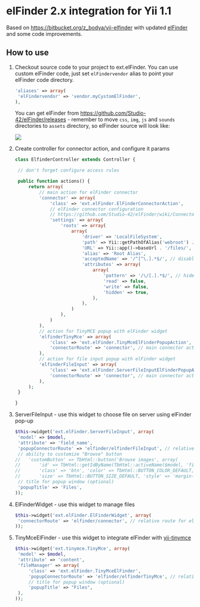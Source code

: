 elFinder 2.x integration for Yii 1.1
====================================

Based on https://bitbucket.org/z_bodya/yii-elfinder with updated [elFinder](https://github.com/Studio-42/elFinder) and some code improvements.

How to use
----------

1. Checkout source code to your project to ext.elFinder.
   You can use custom elFinder code, just set `elFindervendor` alias to point your elFinder code directory.

   ```php
   'aliases' => array(
   	'elFindervendor' => 'vendor.myCystomElFinder',
   ),
   ```

   You can get elFinder from https://github.com/Studio-42/elFinder/releases - remember to move `css`, `img`, `js`
   and `sounds` directories to `assets` directory, so elFinder source will look like:

   ![](http://f.rob006.net/p/2016/5acc96076751b96d9d94cc3f65de.png)

2. Create controller for connector action, and configure it params

   ```php
   class ElfinderController extends Controller {

    // don't forget configure access rules

   	public function actions() {
   		return array(
   			// main action for elFinder connector
   			'connector' => array(
   				'class' => 'ext.elFinder.ElFinderConnectorAction',
   				// elFinder connector configuration
   				// https://github.com/Studio-42/elFinder/wiki/Connector-configuration-options
   				'settings' => array(
   					'roots' => array(
   						array(
   							'driver' => 'LocalFileSystem',
   							'path' => Yii::getPathOfAlias('webroot') . '/files/',
   							'URL' => Yii::app()->baseUrl . '/files/',
   							'alias' => 'Root Alias',
   							'acceptedName' => '/^[^\.].*$/', // disable creating dotfiles
   							'attributes' => array(
   								array(
   									'pattern' => '/\/[.].*$/', // hide dotfiles
   									'read' => false,
   									'write' => false,
   									'hidden' => true,
   								),
   							),
   						)
   					),
   				)
   			),
   			// action for TinyMCE popup with elFinder widget
   			'elfinderTinyMce' => array(
   				'class' => 'ext.elFinder.TinyMceElFinderPopupAction',
   				'connectorRoute' => 'connector', // main connector action id
   			),
   			// action for file input popup with elFinder widget
   			'elfinderFileInput' => array(
   				'class' => 'ext.elFinder.ServerFileInputElFinderPopupAction',
   				'connectorRoute' => 'connector', // main connector action id
   			),
   		);
   	}

   }
   ```

3. ServerFileInput - use this widget to choose file on server using elFinder pop-up

   ```php
   $this->widget('ext.elFinder.ServerFileInput', array(
   	'model' => $model,
   	'attribute' => 'field_name',
   	'popupConnectorRoute' => 'elfinder/elfinderFileInput', // relative route for file input action
   	// ability to customize "Browse" button
   //	'customButton' => TbHtml::button('Browse images', array(
   //		'id' => TbHtml::getIdByName(TbHtml::activeName($model, 'field_name')) . 'browse',
   //		'class' => 'btn', 'color' => TbHtml::BUTTON_COLOR_DEFAULT,
   //		'size' => TbHtml::BUTTON_SIZE_DEFAULT, 'style' => 'margin-left:10px;')),
   	// title for popup window (optional)
   	'popupTitle' => 'Files',
   ));
   ```

4. ElFinderWidget - use this widget to manage files

   ```php
   $this->widget('ext.elFinder.ElFinderWidget', array(
   	'connectorRoute' => 'elfinder/connector', // relative route for elFinder connector action
   ));
   ```

5. TinyMceElFinder - use this widget to integrate elFinder with [yii-tinymce](https://github.com/rob006/yii-tinymce)

   ```php
   $this->widget('ext.tinymce.TinyMce', array(
   	'model' => $model,
   	'attribute' => 'content',
   	'fileManager' => array(
   		'class' => 'ext.elFinder.TinyMceElFinder',
   		'popupConnectorRoute' => 'elfinder/elfinderTinyMce', // relative route for TinyMCE popup action
   		// title for popup window (optional)
   		'popupTitle' => "Files",
   	),
   ));
   ```
